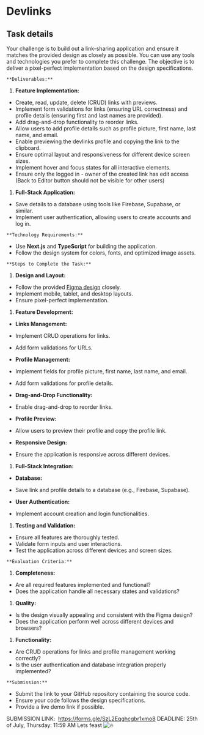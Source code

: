 # Devlinks

## Task details
Your challenge is to build out a link-sharing application and ensure it matches the provided design as closely as possible. You can use any tools and technologies you prefer to complete this challenge. The objective is to deliver a pixel-perfect implementation based on the design specifications.

`**Deliverables:**`

1.  **Feature Implementation:**

-   Create, read, update, delete (CRUD) links with previews.
-   Implement form validations for links (ensuring URL correctness) and profile details (ensuring first and last names are provided).
-   Add drag-and-drop functionality to reorder links.
-   Allow users to add profile details such as profile picture, first name, last name, and email.
-   Enable previewing the devlinks profile and copying the link to the clipboard.
-   Ensure optimal layout and responsiveness for different device screen sizes.
-   Implement hover and focus states for all interactive elements.
-   Ensure only the logged in - owner of the created link has edit access (Back to Editor button should not be visible for other users)

1.  **Full-Stack Application:**

-   Save details to a database using tools like Firebase, Supabase, or similar.
-   Implement user authentication, allowing users to create accounts and log in.

`**Technology Requirements:**`

-   Use **Next.js** and **TypeScript** for building the application.
-   Follow the design system for colors, fonts, and optimized image assets.

`**Steps to Complete the Task:**`

1.  **Design and Layout:**

-   Follow the provided [Figma design](https://www.figma.com/design/gY3QlGMHxB81euVxIYfBSr/link-sharing-app?node-id=26-2&m=dev&t=jGBTLwo88ioEapGg-1) closely.
-   Implement mobile, tablet, and desktop layouts.
-   Ensure pixel-perfect implementation.

1.  **Feature Development:**

-   **Links Management:**

-   Implement CRUD operations for links.

-   Add form validations for URLs.

-   **Profile Management:**

-   Implement fields for profile picture, first name, last name, and email.

-   Add form validations for profile details.

-   **Drag-and-Drop Functionality:**

-   Enable drag-and-drop to reorder links.

-   **Profile Preview:**

-   Allow users to preview their profile and copy the profile link.

-   **Responsive Design:**

-   Ensure the application is responsive across different devices.

1.  **Full-Stack Integration:**

-   **Database:**

-   Save link and profile details to a database (e.g., Firebase, Supabase).

-   **User Authentication:**

-   Implement account creation and login functionalities.

1.  **Testing and Validation:**

-   Ensure all features are thoroughly tested.
-   Validate form inputs and user interactions.
-   Test the application across different devices and screen sizes.

`**Evaluation Criteria:**`

1.  **Completeness:**

-   Are all required features implemented and functional?
-   Does the application handle all necessary states and validations?

1.  **Quality:**

-   Is the design visually appealing and consistent with the Figma design?
-   Does the application perform well across different devices and browsers?

1.  **Functionality:**

-   Are CRUD operations for links and profile management working correctly?
-   Is the user authentication and database integration properly implemented?

`**Submission:**`

-   Submit the link to your GitHub repository containing the source code.
-   Ensure your code follows the design specifications.
-   Provide a live demo link if possible.

SUBMISSION LINK:  <https://forms.gle/SzL2Eqghcgbr1xmo8>
DEADLINE: 25th of July, Thursday: 11:59 AM
Lets feast ![:fire:](https://a.slack-edge.com/production-standard-emoji-assets/14.0/google-medium/1f525.png)